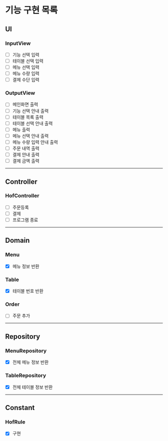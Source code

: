 # 기능 구현 목록

## UI
### InputView
- [ ] 기능 선택 입력
- [ ] 테이블 선택 입력
- [ ] 메뉴 선택 입력
- [ ] 메뉴 수량 입력
- [ ] 결제 수단 입력

### OutputView
- [ ] 메인화면 출력
- [ ] 기능 선택 안내 출력
- [ ] 테이블 목록 출력
- [ ] 테이블 선택 안내 출력
- [ ] 메뉴 출력
- [ ] 메뉴 선택 안내 출력
- [ ] 메뉴 수량 입력 안내 출력
- [ ] 주문 내역 출력
- [ ] 결제 안내 출력
- [ ] 결제 금액 출력
---

## Controller
### HofController
- [ ] 주문등록
- [ ] 결제
- [ ] 프로그램 종료
---

## Domain
### Menu
- [x] 메뉴 정보 반환

### Table
- [x] 테이블 번호 반환

### Order
- [ ] 주문 추가
---

## Repository
### MenuRepository
- [x] 전체 메뉴 정보 반환

### TableRepository
- [x] 전체 테이블 정보 반환
---

## Constant
### HofRule
- [x] 구현
